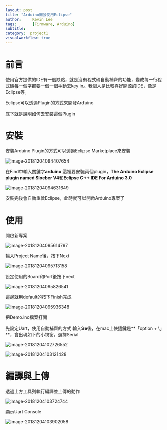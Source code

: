 ```yaml
---
layout: post
title: "Arduino開發使用Eclipse"
author:     Kevin Lee
tags: 		[Firmware, Arduino]
subtitle:   
category:  project1
visualworkflow: true
---
```

# 前言

使用官方提供的IDE有一個缺點，就是沒有程式碼自動補齊的功能，變成每一行程式碼每一個字都要一個一個手動去key in。我個人是比較喜好開源的IDE，像是Eclipse等。

Eclipse可以透過Plugin的方式來開發Arduino

底下就是說明如何去安裝這個Plugin



# 安裝

安裝Arduino Plugin的方式可以透過Eclipse Marketplace來安裝



![image-20181204094407654](../img/image-20181204094407654-3887847.png)

在Find中輸入關鍵字**arduino**
這裡要安裝兩個plugin，**The Arduino Eclipse plugin named Sloeber V4**和**Eclipse C++ IDE For Arduino 3.0**

![image-20181204094631649](../img/image-20181204094631649-3887991.png)



安裝完後會自動重啟Eclipse，此時就可以開啟Arduino專案了



# 使用

開啟新專案

![image-20181204095614797](../img/image-20181204095614797-3888574.png)



輸入Project Name後，按下Next

![image-20181204095713158](../img/image-20181204095713158-3888633.png)



設定使用的Board和Port後按下next

![image-20181204095826541](../img/image-20181204095826541-3888706.png)



這邊就用default的按下Finish完成

![image-20181204095936348](../img/image-20181204095936348-3888776.png)



把Demo.ino檔案打開

先設定Uart，使用自動補齊的方式
輸入**Se**後，在mac上快捷鍵是**「option + \」**，會出現如下的小視窗，選擇Serial

![image-20181204102726552](../img/image-20181204102726552-3890446.png)

![image-20181204103121428](../img/image-20181204103121428-3890681.png)



# 編譯與上傳

透過上方工具列執行編譯並上傳的動作

![image-20181204103724744](../img/image-20181204103724744-3891044.png)

顯示Uart Console

![image-20181204103902058](../img/image-20181204103902058-3891142.png)

